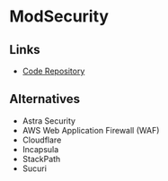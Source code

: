 # ModSecurity

<!--
https://linkedin.com/learning/online-application-security-testing-essential-training/the-importance-of-online-testing
https://linkedin.com/learning/ethical-hacking-evading-ids-firewalls-and-honeypots/finding-weaknesses-in-the-perimeter
-->

## Links

- [Code Repository](https://github.com/SpiderLabs/ModSecurity)

## Alternatives

- Astra Security
- AWS Web Application Firewall (WAF)
- Cloudflare
- Incapsula
- StackPath
- Sucuri
